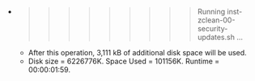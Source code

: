 * >>>>>>>>> Running inst-zclean-00-security-updates.sh ...
  * After this operation, 3,111 kB of additional disk space will be used.
  * Disk size = 6226776K. Space Used = 101156K. Runtime = 00:00:01:59.
